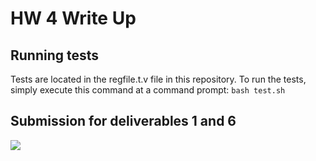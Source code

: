 # HW 4 Write Up

## Running tests
Tests are located in the regfile.t.v file in this repository. To run the tests, simply execute this command at a command prompt:
```bash test.sh```

## Submission for deliverables 1 and 6
![](submission.jpg)
